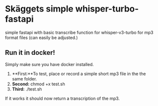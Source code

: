 # Skäggets simple whisper-turbo-fastapi
simple fastapi with basic transcribe function for whisper-v3-turbo for mp3 format files (can easily be adjusted.)

## Run it in docker!

Simply make sure you have docker installed.

1. **First:**To test, place or record a simple short mp3 file in the the same folder.
2. **Second:** chmod +x test.sh
3. **Third:** ./test.sh

If it works it should now return a transcription of the mp3.